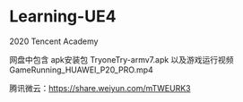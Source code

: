 # Learning-UE4
2020 Tencent Academy


网盘中包含 apk安装包 TryoneTry-armv7.apk 以及游戏运行视频 GameRunning_HUAWEI_P20_PRO.mp4

腾讯微云：https://share.weiyun.com/mTWEURK3
